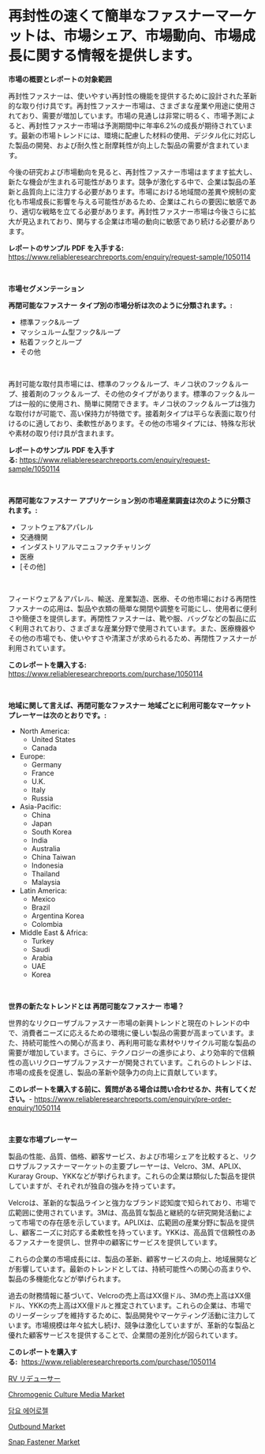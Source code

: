 <p><h1>再封性の速くて簡単なファスナーマーケットは、市場シェア、市場動向、市場成長に関する情報を提供します。</h1></p><p><strong>市場の概要とレポートの対象範囲</strong></p>
<p><p>再封性ファスナーは、使いやすい再封性の機能を提供するために設計された革新的な取り付け具です。再封性ファスナー市場は、さまざまな産業や用途に使用されており、需要が増加しています。市場の見通しは非常に明るく、市場予測によると、再封性ファスナー市場は予測期間中に年率6.2%の成長が期待されています。最新の市場トレンドには、環境に配慮した材料の使用、デジタル化に対応した製品の開発、および耐久性と耐摩耗性が向上した製品の需要が含まれています。</p><p>今後の研究および市場動向を見ると、再封性ファスナー市場はますます拡大し、新たな機会が生まれる可能性があります。競争が激化する中で、企業は製品の革新と品質向上に注力する必要があります。市場における地域間の差異や規制の変化も市場成長に影響を与える可能性があるため、企業はこれらの要因に敏感であり、適切な戦略を立てる必要があります。再封性ファスナー市場は今後さらに拡大が見込まれており、関与する企業は市場の動向に敏感であり続ける必要があります。</p></p>
<p><strong>レポートのサンプル PDF を入手する:</strong> <a href="https://www.reliableresearchreports.com/enquiry/request-sample/1050114">https://www.reliableresearchreports.com/enquiry/request-sample/1050114</a></p>
<p>&nbsp;</p>
<p><strong>市場セグメンテーション</strong></p>
<p><strong>再閉可能なファスナー タイプ別の市場分析は次のように分類されます。:</strong></p>
<p><ul><li>標準フック&ループ</li><li>マッシュルーム型フック&ループ</li><li>粘着フックとループ</li><li>その他</li></ul></p>
<p>&nbsp;</p>
<p><p>再封可能な取付具市場には、標準のフック＆ループ、キノコ状のフック＆ループ、接着剤のフック＆ループ、その他のタイプがあります。標準のフック＆ループは一般的に使用され、簡単に開閉できます。キノコ状のフック＆ループは強力な取付けが可能で、高い保持力が特徴です。接着剤タイプは平らな表面に取り付けるのに適しており、柔軟性があります。その他の市場タイプには、特殊な形状や素材の取り付け具が含まれます。</p></p>
<p><strong>レポートのサンプル PDF を入手する:</strong>&nbsp;<a href="https://www.reliableresearchreports.com/enquiry/request-sample/1050114">https://www.reliableresearchreports.com/enquiry/request-sample/1050114</a></p>
<p>&nbsp;</p>
<p><strong> 再閉可能なファスナー アプリケーション別の市場産業調査は次のように分類されます。:</strong></p>
<p><ul><li>フットウェア&アパレル</li><li>交通機関</li><li>インダストリアルマニュファクチャリング</li><li>医療</li><li>[その他]</li></ul></p>
<p>&nbsp;</p>
<p><p>フィードウェア＆アパレル、輸送、産業製造、医療、その他市場における再閉性ファスナーの応用は、製品や衣類の簡単な開閉や調整を可能にし、使用者に便利さや簡便さを提供します。再閉性ファスナーは、靴や服、バッグなどの製品に広く利用されており、さまざまな産業分野で使用されています。また、医療機器やその他の市場でも、使いやすさや清潔さが求められるため、再閉性ファスナーが利用されています。</p></p>
<p><strong>このレポートを購入する:</strong>&nbsp; <a href="https://www.reliableresearchreports.com/purchase/1050114">https://www.reliableresearchreports.com/purchase/1050114</a></p>
<p>&nbsp;</p>
<p><strong>地域に関して言えば、再閉可能なファスナー 地域ごとに利用可能なマーケットプレーヤーは次のとおりです。:</strong></p>
<p><ul>
    <li>
        North America:
        <ul>
            <li>United States</li>
            <li>Canada</li>
        </ul>
    </li>
    <li>
        Europe:
        <ul>
            <li>Germany</li>
            <li>France</li>
            <li>U.K.</li>
            <li>Italy</li>
            <li>Russia</li>
        </ul>
    </li>
    <li>
        Asia-Pacific:
        <ul>
            <li>China</li>
            <li>Japan</li>
            <li>South Korea</li>
            <li>India</li>
            <li>Australia</li>
            <li>China Taiwan</li>
            <li>Indonesia</li>
            <li>Thailand</li>
            <li>Malaysia</li>
        </ul>
    </li>
    <li>
        Latin America:
        <ul>
            <li>Mexico</li>
            <li>Brazil</li>
            <li>Argentina Korea</li>
            <li>Colombia</li>
        </ul>
    </li>
    <li>
        Middle East & Africa:
        <ul>
            <li>Turkey</li>
            <li>Saudi</li>
            <li>Arabia</li>
            <li>UAE</li>
            <li>Korea</li>
        </ul>
    </li>
    </ul></p>
<p>&nbsp;</p>
<p><strong>世界の新たなトレンドとは 再閉可能なファスナー 市場？</strong></p>
<p><p>世界的なリクローザブルファスナー市場の新興トレンドと現在のトレンドの中で、消費者ニーズに応えるための環境に優しい製品の需要が高まっています。また、持続可能性への関心が高まり、再利用可能な素材やリサイクル可能な製品の需要が増加しています。さらに、テクノロジーの進歩により、より効率的で信頼性の高いリクローザブルファスナーが開発されています。これらのトレンドは、市場の成長を促進し、製品の革新や競争力の向上に貢献しています。</p></p>
<p><strong>このレポートを購入する前に、質問がある場合は問い合わせるか、共有してください。</strong>- <a href="https://www.reliableresearchreports.com/enquiry/pre-order-enquiry/1050114">https://www.reliableresearchreports.com/enquiry/pre-order-enquiry/1050114</a></p>
<p>&nbsp;</p>
<p><strong>主要な市場プレーヤー</strong></p>
<p><p>製品の性能、品質、価格、顧客サービス、および市場シェアを比較すると、リクロサブルファスナーマーケットの主要プレーヤーは、Velcro、3M、APLIX、Kuraray Group、YKKなどが挙げられます。これらの企業は類似した製品を提供していますが、それぞれが独自の強みを持っています。</p><p>Velcroは、革新的な製品ラインと強力なブランド認知度で知られており、市場で広範囲に使用されています。3Mは、高品質な製品と継続的な研究開発活動によって市場での存在感を示しています。APLIXは、広範囲の産業分野に製品を提供し、顧客ニーズに対応する柔軟性を持っています。YKKは、高品質で信頼性のあるファスナーを提供し、世界中の顧客にサービスを提供しています。</p><p>これらの企業の市場成長には、製品の革新、顧客サービスの向上、地域展開などが影響しています。最新のトレンドとしては、持続可能性への関心の高まりや、製品の多機能化などが挙げられます。</p><p>過去の財務情報に基づいて、Velcroの売上高はXX億ドル、3Mの売上高はXX億ドル、YKKの売上高はXX億ドルと推定されています。これらの企業は、市場でのリーダーシップを維持するために、製品開発やマーケティング活動に注力しています。市場規模は年々拡大し続け、競争は激化していますが、革新的な製品と優れた顧客サービスを提供することで、企業間の差別化が図られています。</p></p>
<p><strong>このレポートを購入する:</strong>&nbsp;&nbsp;<a href="https://www.reliableresearchreports.com/purchase/1050114">https://www.reliableresearchreports.com/purchase/1050114</a></p>
<p><p><a href="https://github.com/cbigkbh02719/Market-Research-Report-List-1/blob/main/70443764051.md">RV リデューサー</a></p><p><a href="https://github.com/Sinjinluong3e0awx2m195k76/Market-Research-Report-List-1/blob/main/chromogenic-culture-media-market.md">Chromogenic Culture Media Market</a></p><p><a href="https://github.com/oajzkywllm460/Market-Research-Report-List-1/blob/main/81873943653.md">담요 에어로젤</a></p><p><a href="https://issuu.com/reportprime-2/docs/outbound-market-size-2030.pptx">Outbound Market</a></p><p><a href="https://github.com/shotows/Market-Research-Report-List-1/blob/main/snap-fastener-market.md">Snap Fastener Market</a></p></p>